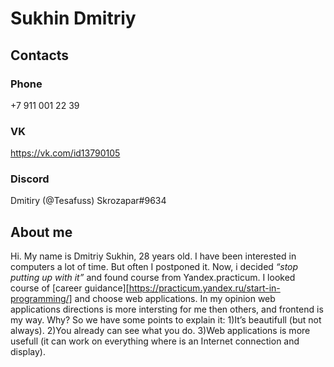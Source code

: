 # Sukhin Dmitriy

## Contacts
### Phone 
+7 911 001 22 39
### VK
https://vk.com/id13790105

### Discord
Dmitiry (@Tesafuss)
Skrozapar#9634

## About me
Hi. My name is Dmitriy Sukhin, 28 years old.
I have been interested in computers a lot of time. But often I postponed it. Now, i decided *“stop putting up with it”* and found course from Yandex.practicum. I looked course of [career guidance][https://practicum.yandex.ru/start-in-programming/] and choose web applications.
In my opinion web applications directions is more intersting for me then others, and frontend is my way. Why? So we have some points to explain it:
1)It’s beautifull (but not always).
2)You already can see what you do.
3)Web applications is more usefull (it can work on everything where is an Internet connection and display). 